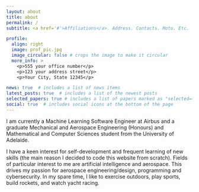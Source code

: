 ```yaml
---
layout: about
title: about
permalink: /
subtitle: <a href='#'>Affiliations</a>. Address. Contacts. Moto. Etc.

profile:
  align: right
  image: prof_pic.jpg
  image_circular: false # crops the image to make it circular
  more_info: >
    <p>555 your office number</p>
    <p>123 your address street</p>
    <p>Your City, State 12345</p>

news: true  # includes a list of news items
latest_posts: true  # includes a list of the newest posts
selected_papers: true # includes a list of papers marked as "selected={true}"
social: true  # includes social icons at the bottom of the page
---
```


I am currently a Machine Learning Software Engineer at Airbus and a graduate Mechanical and Aerospace Engineering (Honours) and Mathematical and Computer Sciences student from the University of Adelaide.

I have a keen interest for self-development and frequent learning of new skills (the main reason I decided to code this website from scratch). Fields of particular interest to me are artificial intelligence and aerospace. This drives my passion for aerospace engineering/design, programming and cybersecurity. In my spare time, I like to exercise outdoors, play sports, build rockets, and watch yacht racing.